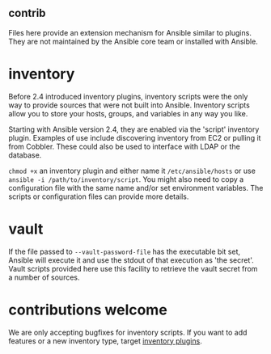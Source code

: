 contrib
-------
Files here provide an extension mechanism for Ansible similar to plugins. They are not maintained by the Ansible core team or installed with Ansible.


inventory
=========

Before 2.4 introduced inventory plugins, inventory scripts were the only way to provide sources that were not built into Ansible. Inventory scripts allow you to store your hosts, groups, and variables in any way you like. 

Starting with Ansible version 2.4, they are enabled via the 'script' inventory plugin.
Examples of use include discovering inventory from EC2 or pulling it from Cobbler. These could also be used to interface with LDAP or the database.

`chmod +x` an inventory plugin and either name it `/etc/ansible/hosts` or use `ansible -i /path/to/inventory/script`. You might also need to copy a configuration file with the same name and/or set environment variables. The scripts or configuration files can provide more details.

vault
=====

If the file passed to `--vault-password-file` has the executable bit set, Ansible will execute it and use the stdout of that execution as 'the secret'.
Vault scripts provided here use this facility to retrieve the vault secret from a number of sources.

contributions welcome
=====================

We are only accepting bugfixes for inventory scripts. If you want to add features or a new inventory type, target [inventory plugins](https://docs.ansible.com/ansible/latest/dev_guide/developing_inventory.html#inventory-plugins).

